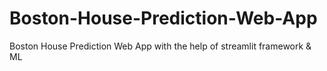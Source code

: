 # Boston-House-Prediction-Web-App
Boston House Prediction Web App with the help of streamlit framework &amp; ML
